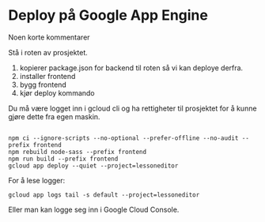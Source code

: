 # Deploy på Google App Engine

Noen korte kommentarer

Stå i roten av prosjektet.

1. kopierer package.json for backend til roten så vi kan deploye derfra.
2. installer frontend
3. bygg frontend
4. kjør deploy kommando

Du må være logget inn i gcloud cli og ha rettigheter til
prosjektet for å kunne gjøre dette fra egen maskin.

```

npm ci --ignore-scripts --no-optional --prefer-offline --no-audit --prefix frontend
npm rebuild node-sass --prefix frontend
npm run build --prefix frontend
gcloud app deploy --quiet --project=lessoneditor
```

For å lese logger:

```
gcloud app logs tail -s default --project=lessoneditor
```

Eller man kan logge seg inn i Google Cloud Console.
